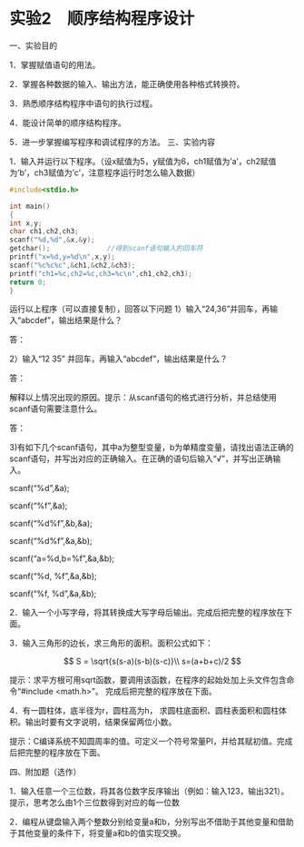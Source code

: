 # 实验2　顺序结构程序设计

一、实验目的

1．掌握赋值语句的用法。

2．掌握各种数据的输入、输出方法，能正确使用各种格式转换符。

3．熟悉顺序结构程序中语句的执行过程。

4．能设计简单的顺序结构程序。

5．进一步掌握编写程序和调试程序的方法。
三、实验内容

1．输入并运行以下程序。（设x赋值为5，y赋值为6，ch1赋值为’a’，ch2赋值为’b’，ch3赋值为’c’，注意程序运行时怎么输入数据）

```c
#include<stdio.h>

int main()
{ 
int x,y;
char ch1,ch2,ch3;
scanf("%d,%d",&x,&y);
getchar();              //得到scanf语句输入的回车符
printf("x=%d,y=%d\n",x,y);
scanf("%c%c%c",&ch1,&ch2,&ch3);
printf("ch1=%c,ch2=%c,ch3=%c\n",ch1,ch2,ch3);
return 0;
}

```

运行以上程序（可以直接复制），回答以下问题
1）输入“24,36”并回车，再输入“abcdef”，输出结果是什么？

答：

2）输入“12 35” 并回车，再输入“abcdef”，输出结果是什么？

答：

解释以上情况出现的原因。提示：从scanf语句的格式进行分析，并总结使用scanf语句需要注意什么。

答：

3)有如下几个scanf语句，其中a为整型变量，b为单精度变量，请找出语法正确的scanf语句，并写出对应的正确输入。在正确的语句后输入“√”，并写出正确输入。

scanf(“%d”,&a);

scanf(“%f”,&a);

scanf(“%d%f”,&b,&a);

scanf(“%d%f”,&a,&b);

scanf(“a=%d,b=%f”,&a,&b);

scanf(“%d, %f”,&a,&b);

scanf(“%f, %d”,&a,&b);

2．输入一个小写字母，将其转换成大写字母后输出。完成后把完整的程序放在下面。

3．输入三角形的边长，求三角形的面积。面积公式如下：

$$
S = \sqrt{s(s-a)(s-b)(s-c)}\\
s=(a+b+c)/2
$$

提示：求平方根可用sqrt函数，要调用该函数，在程序的起始处加上头文件包含命令“#include <math.h>”。 完成后把完整的程序放在下面。

4．有一圆柱体，底半径为r，圆柱高为h， 求圆柱底面积、圆柱表面积和圆柱体积。输出时要有文字说明，结果保留两位小数。

提示：C编译系统不知圆周率的值。可定义一个符号常量PI，并给其赋初值。完成后把完整的程序放在下面。

四、附加题（选作）

1．输入任意一个三位数，将其各位数字反序输出（例如：输入123，输出321）。提示，思考怎么由1个三位数得到对应的每一位数

2．编程从键盘输入两个整数分别给变量a和b，分别写出不借助于其他变量和借助于其他变量的条件下，将变量a和b的值实现交换。
